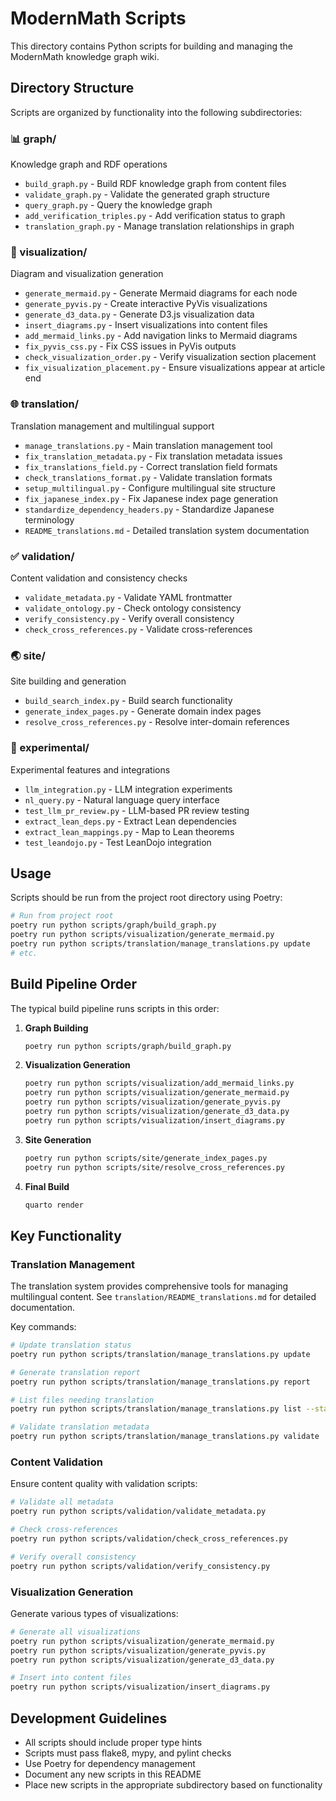 # ModernMath Scripts

This directory contains Python scripts for building and managing the ModernMath knowledge graph wiki.

## Directory Structure

Scripts are organized by functionality into the following subdirectories:

### 📊 graph/

Knowledge graph and RDF operations

- `build_graph.py` - Build RDF knowledge graph from content files
- `validate_graph.py` - Validate the generated graph structure
- `query_graph.py` - Query the knowledge graph
- `add_verification_triples.py` - Add verification status to graph
- `translation_graph.py` - Manage translation relationships in graph

### 🎨 visualization/

Diagram and visualization generation

- `generate_mermaid.py` - Generate Mermaid diagrams for each node
- `generate_pyvis.py` - Create interactive PyVis visualizations
- `generate_d3_data.py` - Generate D3.js visualization data
- `insert_diagrams.py` - Insert visualizations into content files
- `add_mermaid_links.py` - Add navigation links to Mermaid diagrams
- `fix_pyvis_css.py` - Fix CSS issues in PyVis outputs
- `check_visualization_order.py` - Verify visualization section placement
- `fix_visualization_placement.py` - Ensure visualizations appear at article end

### 🌐 translation/

Translation management and multilingual support

- `manage_translations.py` - Main translation management tool
- `fix_translation_metadata.py` - Fix translation metadata issues
- `fix_translations_field.py` - Correct translation field formats
- `check_translations_format.py` - Validate translation formats
- `setup_multilingual.py` - Configure multilingual site structure
- `fix_japanese_index.py` - Fix Japanese index page generation
- `standardize_dependency_headers.py` - Standardize Japanese terminology
- `README_translations.md` - Detailed translation system documentation

### ✅ validation/

Content validation and consistency checks

- `validate_metadata.py` - Validate YAML frontmatter
- `validate_ontology.py` - Check ontology consistency
- `verify_consistency.py` - Verify overall consistency
- `check_cross_references.py` - Validate cross-references

### 🌏 site/

Site building and generation

- `build_search_index.py` - Build search functionality
- `generate_index_pages.py` - Generate domain index pages
- `resolve_cross_references.py` - Resolve inter-domain references

### 🧪 experimental/

Experimental features and integrations

- `llm_integration.py` - LLM integration experiments
- `nl_query.py` - Natural language query interface
- `test_llm_pr_review.py` - LLM-based PR review testing
- `extract_lean_deps.py` - Extract Lean dependencies
- `extract_lean_mappings.py` - Map to Lean theorems
- `test_leandojo.py` - Test LeanDojo integration

## Usage

Scripts should be run from the project root directory using Poetry:

```bash
# Run from project root
poetry run python scripts/graph/build_graph.py
poetry run python scripts/visualization/generate_mermaid.py
poetry run python scripts/translation/manage_translations.py update
# etc.
```

## Build Pipeline Order

The typical build pipeline runs scripts in this order:

1. **Graph Building**

   ```bash
   poetry run python scripts/graph/build_graph.py
   ```

2. **Visualization Generation**

   ```bash
   poetry run python scripts/visualization/add_mermaid_links.py
   poetry run python scripts/visualization/generate_mermaid.py
   poetry run python scripts/visualization/generate_pyvis.py
   poetry run python scripts/visualization/generate_d3_data.py
   poetry run python scripts/visualization/insert_diagrams.py
   ```

3. **Site Generation**

   ```bash
   poetry run python scripts/site/generate_index_pages.py
   poetry run python scripts/site/resolve_cross_references.py
   ```

4. **Final Build**
   ```bash
   quarto render
   ```

## Key Functionality

### Translation Management

The translation system provides comprehensive tools for managing multilingual content. See `translation/README_translations.md` for detailed documentation.

Key commands:

```bash
# Update translation status
poetry run python scripts/translation/manage_translations.py update

# Generate translation report
poetry run python scripts/translation/manage_translations.py report

# List files needing translation
poetry run python scripts/translation/manage_translations.py list --status=not_started

# Validate translation metadata
poetry run python scripts/translation/manage_translations.py validate
```

### Content Validation

Ensure content quality with validation scripts:

```bash
# Validate all metadata
poetry run python scripts/validation/validate_metadata.py

# Check cross-references
poetry run python scripts/validation/check_cross_references.py

# Verify overall consistency
poetry run python scripts/validation/verify_consistency.py
```

### Visualization Generation

Generate various types of visualizations:

```bash
# Generate all visualizations
poetry run python scripts/visualization/generate_mermaid.py
poetry run python scripts/visualization/generate_pyvis.py
poetry run python scripts/visualization/generate_d3_data.py

# Insert into content files
poetry run python scripts/visualization/insert_diagrams.py
```

## Development Guidelines

- All scripts should include proper type hints
- Scripts must pass flake8, mypy, and pylint checks
- Use Poetry for dependency management
- Document any new scripts in this README
- Place new scripts in the appropriate subdirectory based on functionality
